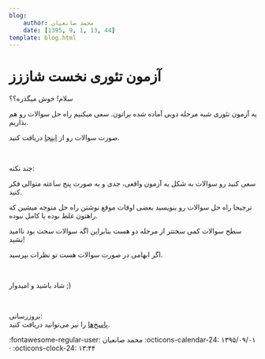 ```yaml
---
blog:
    author: محمد صانعیان
    date: [1395, 9, 1, 13, 44]
template: blog.html
---
```

# آزمون تئوری نخست شاززز

<div class="cnt">
<p>سلام! خوش میگذره؟؟</p>
<p>یه آزمون تئوری شبه مرحله دویی آماده شده براتون. سعی میکنیم راه حل سوالات رو هم بذاریم.</p>
<p>صورت سوالات رو از <a href="http://bayanbox.ir/info/7679245270516921482/Theory1" target="_blank">اینجا</a> دریافت کنید.</p>
<p><br/></p>
<p>چند نکته:</p>
<p>سعی کنید رو سوالات به شکل یه آزمون واقعی، جدی و به صورت پنج ساعته متوالی فکر کنید.</p>
<p>ترجیحا راه حل سوالات رو بنویسید بعضی اوقات موقع نوشتن راه حل متوجه میشین که راهتون غلط بوده یا کامل نبوده.</p>
<p>سطح سوالات کمی سختتر از مرحله دو هست بنابراین اگه سوالات سخت بود ناامید نشید!</p>
<p>اگر ابهامی در صورت سوالات هست تو نظرات بپرسید.</p>
<p><br/></p>
<p>شاد باشید و امیدوار ;)</p>
<p><br/></p>
<p>بروزرسانی:<br/><a href="http://bayanbox.ir/info/4366396328946850489/Theory1-sol" target="_blank">پاسخ‌ها</a> را نیز می‌توانید دریافت کنید.</p>
</div>

<div class="blog-info" markdown>
<span class="blog-author">
:fontawesome-regular-user: محمد صانعیان
</span>
<span class="blog-date">
:octicons-calendar-24: ۱۳۹۵/۰۹/۰۱ · :octicons-clock-24: ۱۳:۴۴
</span>
</div>

